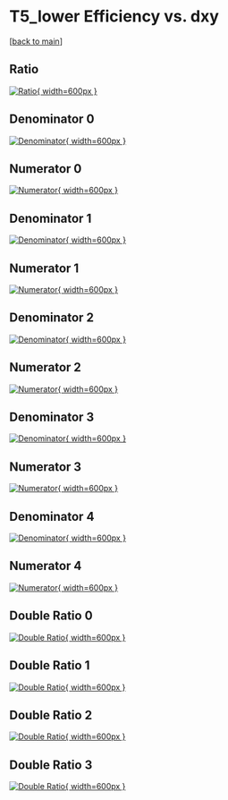 # T5_lower Efficiency vs. dxy

[[back to main](./)]



## Ratio

[![Ratio](../mtv/var/T5_lower_base_13_0_eff_dxy.png){ width=600px }](../mtv/var/T5_lower_base_13_0_eff_dxy.pdf)

## Denominator 0

[![Denominator](../mtv/den/T5_lower_base_13_0_eff_dxy_den0.png){ width=600px }](../mtv/den/T5_lower_base_13_0_eff_dxy_den0.pdf)

## Numerator 0

[![Numerator](../mtv/num/T5_lower_base_13_0_eff_dxy_num0.png){ width=600px }](../mtv/num/T5_lower_base_13_0_eff_dxy_num0.pdf)

## Denominator 1

[![Denominator](../mtv/den/T5_lower_base_13_0_eff_dxy_den1.png){ width=600px }](../mtv/den/T5_lower_base_13_0_eff_dxy_den1.pdf)

## Numerator 1

[![Numerator](../mtv/num/T5_lower_base_13_0_eff_dxy_num1.png){ width=600px }](../mtv/num/T5_lower_base_13_0_eff_dxy_num1.pdf)

## Denominator 2

[![Denominator](../mtv/den/T5_lower_base_13_0_eff_dxy_den2.png){ width=600px }](../mtv/den/T5_lower_base_13_0_eff_dxy_den2.pdf)

## Numerator 2

[![Numerator](../mtv/num/T5_lower_base_13_0_eff_dxy_num2.png){ width=600px }](../mtv/num/T5_lower_base_13_0_eff_dxy_num2.pdf)

## Denominator 3

[![Denominator](../mtv/den/T5_lower_base_13_0_eff_dxy_den3.png){ width=600px }](../mtv/den/T5_lower_base_13_0_eff_dxy_den3.pdf)

## Numerator 3

[![Numerator](../mtv/num/T5_lower_base_13_0_eff_dxy_num3.png){ width=600px }](../mtv/num/T5_lower_base_13_0_eff_dxy_num3.pdf)

## Denominator 4

[![Denominator](../mtv/den/T5_lower_base_13_0_eff_dxy_den4.png){ width=600px }](../mtv/den/T5_lower_base_13_0_eff_dxy_den4.pdf)

## Numerator 4

[![Numerator](../mtv/num/T5_lower_base_13_0_eff_dxy_num4.png){ width=600px }](../mtv/num/T5_lower_base_13_0_eff_dxy_num4.pdf)

## Double Ratio 0

[![Double Ratio](../mtv/ratio/T5_lower_base_13_0_eff_dxy_ratio0.png){ width=600px }](../mtv/ratio/T5_lower_base_13_0_eff_dxy_ratio0.pdf)

## Double Ratio 1

[![Double Ratio](../mtv/ratio/T5_lower_base_13_0_eff_dxy_ratio1.png){ width=600px }](../mtv/ratio/T5_lower_base_13_0_eff_dxy_ratio1.pdf)

## Double Ratio 2

[![Double Ratio](../mtv/ratio/T5_lower_base_13_0_eff_dxy_ratio2.png){ width=600px }](../mtv/ratio/T5_lower_base_13_0_eff_dxy_ratio2.pdf)

## Double Ratio 3

[![Double Ratio](../mtv/ratio/T5_lower_base_13_0_eff_dxy_ratio3.png){ width=600px }](../mtv/ratio/T5_lower_base_13_0_eff_dxy_ratio3.pdf)

